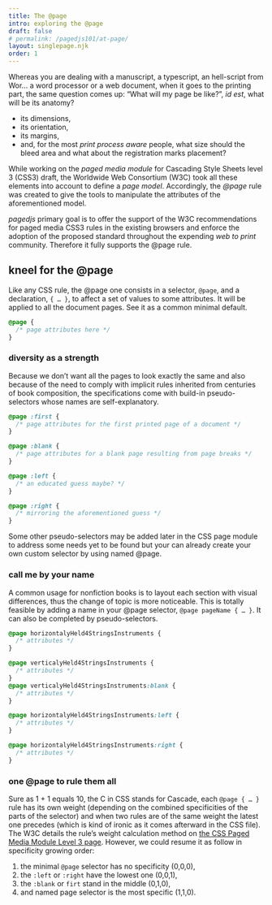 ```yaml
---
title: The @page
intro: exploring the @page
draft: false
# permalink: /pagedjs101/at-page/
layout: singlepage.njk
order: 1
---
```


Whereas you are dealing with a manuscript, a typescript, an hell-script from Wor… a word processor or a web document, when it goes to the printing part, the same question comes up: “What will my page be like?”, _id est_, what will be its anatomy?

- its dimensions,
- its orientation,
- its margins,
- and, for the most _print process aware_ people, what size should the bleed area and what about the registration marks placement?

While working on the _paged media module_ for Cascading Style Sheets level 3 (CSS3) draft, the Worldwide Web Consortium (W3C) took all these elements into account to define a _page model_. Accordingly, the _@page_ rule was created to give the tools to manipulate the attributes of the aforementioned model.

_pagedjs_ primary goal is to offer the support of the W3C recommendations for paged media CSS3 rules in the existing browsers and enforce the adoption of the proposed standard throughout the expending _web to print_ community. Therefore it fully supports the @page rule.

## kneel for the @page

Like any CSS rule, the @page one consists in a selector, `@page`, and a declaration, `{ … }`, to affect a set of values to some attributes. It will be applied to all the document pages. See it as a common minimal default.

```css
@page {
  /* page attributes here */
}
```

### diversity as a strength

Because we don’t want all the pages to look exactly the same and also because of the need to comply with implicit rules inherited from centuries of book composition, the specifications come with build-in pseudo-selectors whose names are self-explanatory.

```css
@page :first {
  /* page attributes for the first printed page of a document */
}

@page :blank {
  /* page attributes for a blank page resulting from page breaks */
}

@page :left {
  /* an educated guess maybe? */
}

@page :right {
  /* mirroring the aforementioned guess */
}
```

Some other pseudo-selectors may be added later in the CSS page module to address some needs yet to be found but your can already create your own custom selector by using named @page.

### call me by your name

A common usage for nonfiction books is to layout each section with visual differences, thus the change of topic is more noticeable. This is totally feasible by adding a name in your @page selector, `@page pageName { … }`. It can also be completed by pseudo-selectors.

```css
@page horizontalyHeld4StringsInstruments {
  /* attributes */
}

@page verticalyHeld4StringsInstruments {
  /* attributes */
}
@page verticalyHeld4StringsInstruments:blank {
  /* attributes */
}

@page horizontalyHeld4StringsInstruments:left {
  /* attributes */
}

@page horizontalyHeld4StringsInstruments:right {
  /* attributes */
}
```

### one @page to rule them all

Sure as 1 + 1 equals 10, the C in CSS stands for Cascade, each `@page { … }` rule has its own weight (depending on the combined specificities of the parts of the selector) and when two rules are of the same weight the latest one precedes (which is kind of ironic as it comes afterward in the CSS file). The W3C details the rule’s weight calculation method on [the CSS Paged Media Module Level 3 page](https://www.w3.org/TR/css-page-3/#cascading-and-page-context). However, we could resume it as follow in specificity growing order:

1. the minimal `@page` selector has no specificity (0,0,0),
2. the `:left` or `:right` have the lowest one (0,0,1),
3. the `:blank` or `firt` stand in the middle (0,1,0),
4. and named page selector is the most specific (1,1,0).
